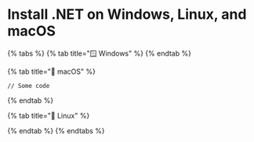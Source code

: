 # Install .NET on Windows, Linux, and macOS

{% tabs %}
{% tab title="🪟 Windows" %}
&#x20;
{% endtab %}

{% tab title="🍏 macOS" %}
```
// Some code
```
{% endtab %}

{% tab title="🐧 Linux" %}

{% endtab %}
{% endtabs %}
